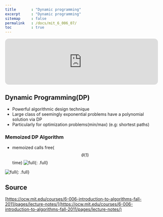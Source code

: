 ```yaml
---
title       : "Dynamic programming"
excerpt     : "Dynamic programming"
sitemap     : false
permalink   : /docs/mit_6_006_07/
toc         : true
---
```



<iframe style="border-radius:12px" src="https://open.spotify.com/embed/track/02cIqYTYys4M1RBFiBKIEt?utm_source=generator" width="100%" height="152" frameBorder="0" allowfullscreen="" allow="autoplay; clipboard-write; encrypted-media; fullscreen; picture-in-picture" loading="lazy"></iframe>

## Dynamic Programming(DP)
* Powerful algorithmic design technique
* Large class of seemingly exponential problems have a polynomial solution via DP
* Particularly for optimization problems(min/max) (e.g: shortest paths)
### Memoized DP Algorithm
* memoized calls free($$\theta(1)$$ time)
![full](https://hostux.social/system/media_attachments/files/109/816/051/923/812/399/original/b56d091d1b6280e0.jpeg){: .full}

![full](https://hostux.social/system/media_attachments/files/109/816/063/591/136/165/original/52c4000e2f1f61b2.jpeg){: .full}


## Source
[https://ocw.mit.edu/courses/6-006-introduction-to-algorithms-fall-2011/pages/lecture-notes/](https://ocw.mit.edu/courses/6-006-introduction-to-algorithms-fall-2011/pages/lecture-notes/)
